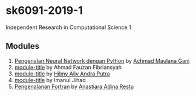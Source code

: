 # sk6091-2019-1
Independent Research in Computational Science 1

## Modules
1. [Pengenalan Neural Network dengan Python](https://github.com/dudung/sk6091-2019-1/tree/master/20917009) by [Achmad Maulana Gani](https://github.com/masgani)
2. [module-title](https://github.com/dudung/sk6091-2019-1/tree/master/20917015) by Ahmad Fauzan Fibriansyah
3. [module-title](https://github.com/dudung/sk6091-2019-1/tree/master/20917303) by [Hilmy Aliy Andra Putra](https://github.com/hilmyaliy)
4. [module-title](https://github.com/dudung/sk6091-2019-1/tree/master/20917304) by Imanul Jihad
5. [Pengenalanan Fortran](https://github.com/dudung/sk6091-2019-1/tree/master/20918005) by [Anastiara Adina Restu](https://github.com/anastiara)
